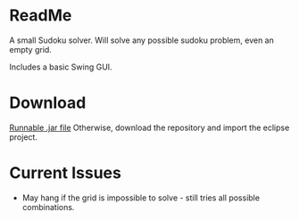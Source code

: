 # ReadMe #

A small Sudoku solver. Will solve any possible sudoku problem, even an empty grid.

Includes a basic Swing GUI.


# Download #

[Runnable .jar file](https://bitbucket.org/t-whitford/sudoku/downloads/SudokuSolver_ver_2_1.jar)
Otherwise, download the repository and import the eclipse project.


# Current Issues #

* May hang if the grid is impossible to solve - still tries all possible combinations.